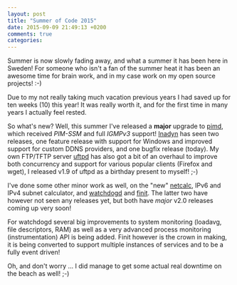```yaml
---
layout: post
title: "Summer of Code 2015"
date: 2015-09-09 21:49:13 +0200
comments: true
categories: 
---
```


Summer is now slowly fading away, and what a summer it has been here in
Sweden!  For someone who isn't a fan of the summer heat it has been an
awesome time for brain work, and in my case work on my open source
projects! :-)

Due to my not really taking much vacation previous years I had saved up
for ten weeks (10) this year!  It was really worth it, and for the first
time in many years I actually feel rested.

So what's new?  Well, this summer I've released a **major** upgrade to
[pimd](/pimd.html), which received *PIM-SSM* and full *IGMPv3* support!
[Inadyn](/inadyn.html) has seen two releases, one feature release with
support for Windows and improved support for custom DDNS providers, and
one bugfix release (today).  My own FTP/TFTP server [uftpd](/uftpd.html)
has also got a bit of an overhaul to improve both concurrency and
support for various popular clients (Firefox and wget), I released v1.9
of uftpd as a birthday present to myself! ;-)

I've done some other minor work as well, on the "new" [netcalc][], IPv6
and IPv4 subnet calculator, and [watchdogd][] and [finit](/finit.html).
The latter two have however not seen any releases yet, but both have
*major* v2.0 releases coming up very soon!

For watchdogd several big improvements to system monitoring (loadavg,
file descriptors, RAM) as well as a very advanced process monitoring
(instrumentation) API is being added.  Finit however is the crown in
making, it is being converted to support multiple instances of services
and to be a fully event driven!

Oh, and don't worry ... I did manage to get some actual real downtime on
the beach as well! ;-)

[netcalc]:   https://github.com/troglobit/netcalc
[watchdogd]: https://github.com/troglobit/watchdogd

<!--
  -- Local Variables:
  -- mode: markdown
  -- End:
  -->
